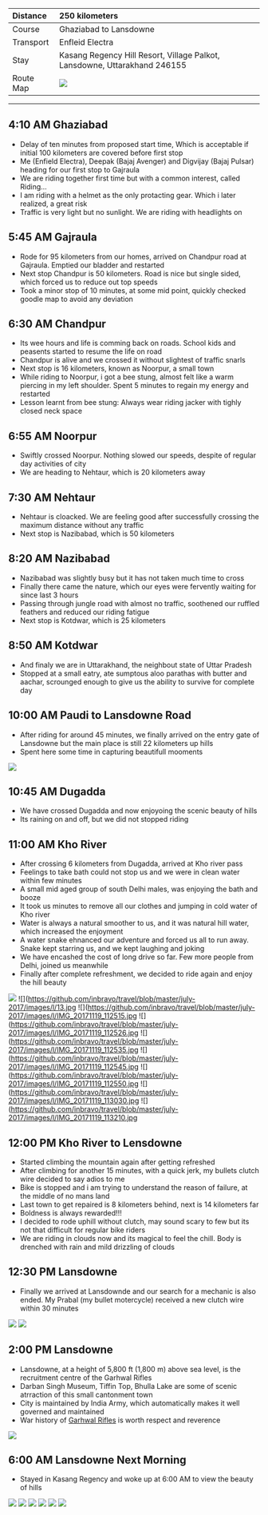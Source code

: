 | Distance | 250 kilometers |
| :--- | :--- |
| Course | Ghaziabad to Lansdowne |
| Transport | Enfleid Electra |
| Stay | Kasang Regency Hill Resort, Village Palkot, Lansdowne, Uttarakhand 246155 |
| Route Map |![](https://github.com/inbravo/travel/blob/master/july-2017/images/l/route-map.jpg)|

---

##  4:10 AM Ghaziabad
*	Delay of ten minutes from proposed start time, Which is acceptable if initial 100 kilometers are covered before first stop
*	Me (Enfield Electra), Deepak (Bajaj Avenger) and Digvijay (Bajaj Pulsar) heading for our first stop to Gajraula
*	We are riding together first time but with a common interest, called Riding...
*	I am riding with a helmet as the only protacting gear. Which i later realized, a great risk
*	Traffic is very light but no sunlight. We are riding with headlights on

##  5:45 AM Gajraula
*	Rode for 95 kilometers from our homes, arrived on Chandpur road at Gajraula. Emptied our bladder and restarted
*	Next stop Chandpur is 50 kilometers. Road is nice but single sided, which forced us to reduce out top speeds
*	Took a minor stop of 10 minutes, at some mid point, quickly checked goodle map to avoid any deviation

##  6:30 AM Chandpur
*	Its wee hours and life is comming back on roads. School kids and peasents started to resume the life on road
*	Chandpur is alive and we crossed it without slightest of traffic snarls
*	Next stop is 16 kilometers, known as Noorpur, a small town
*	While riding to Noorpur, i got a bee stung, almost felt like a warm piercing in my left shoulder. Spent 5 minutes to regain my energy and restarted
*	Lesson learnt from bee stung: Always wear riding jacker with tighly closed neck space

##  6:55 AM Noorpur
*	Swiftly crossed Noorpur. Nothing slowed our speeds, despite of regular day activities of city
*	We are heading to Nehtaur, which is 20 kilometers away

##  7:30 AM Nehtaur
*	Nehtaur is cloacked. We are feeling good after successfully crossing the maximum distance without any traffic
*	Next stop is Nazibabad, which is 50 kilometers

##  8:20 AM Nazibabad
*	Nazibabad was slightly busy but it has not taken much time to cross
*	Finally there came the nature, which our eyes were fervently waiting for since last 3 hours
*	Passing through jungle road with almost no traffic, soothened our ruffled feathers and reduced our riding fatigue
*	Next stop is Kotdwar, which is 25 kilometers

##  8:50 AM Kotdwar
*	And finaly we are in Uttarakhand, the neighbout state of Uttar Pradesh
*	Stopped at a small eatry, ate sumptous aloo parathas with butter and aachar, scrounged enough to give us the ability to survive for complete day

##	10:00 AM Paudi to Lansdowne Road
*	After riding for around 45 minutes, we finally arrived on the entry gate of Lansdowne but the main place is still 22 kilometers up hills
*	Spent here some time in capturing beautifull mooments

![](https://github.com/inbravo/travel/blob/master/july-2017/images/l/10.jpg)

##  10:45 AM Dugadda
*	We have crossed Dugadda and now enjoyoing the scenic beauty of hills
*	Its raining on and off, but we did not stopped riding

##  11:00 AM Kho River
*	After crossing 6 kilometers from Dugadda, arrived at Kho river pass
*	Feelings to take bath could not stop us and we were in clean water within few minutes
*	A small mid aged group of south Delhi males, was enjoying the bath and booze
*	It took us minutes to remove all our clothes and jumping in cold water of Kho river
*	Water is always a natural smoother to us, and it was natural hill water, which increased the enjoyment
*	A water snake ehnanced our adventure and forced us all to run away. Snake kept starring us, and we kept laughing and joking
*	We have encashed the cost of long drive so far. Few more people from Delhi, joined us meanwhile
*	Finally after complete refreshment, we decided to ride again and enjoy the hill beauty

![](https://github.com/inbravo/travel/blob/master/july-2017/images/l/12.jpg)
![](https://github.com/inbravo/travel/blob/master/july-2017/images/l/13.jpg
![](https://github.com/inbravo/travel/blob/master/july-2017/images/l/IMG_20171119_112515.jpg
![](https://github.com/inbravo/travel/blob/master/july-2017/images/l/IMG_20171119_112526.jpg
![](https://github.com/inbravo/travel/blob/master/july-2017/images/l/IMG_20171119_112535.jpg
![](https://github.com/inbravo/travel/blob/master/july-2017/images/l/IMG_20171119_112545.jpg
![](https://github.com/inbravo/travel/blob/master/july-2017/images/l/IMG_20171119_112550.jpg
![](https://github.com/inbravo/travel/blob/master/july-2017/images/l/IMG_20171119_113030.jpg
![](https://github.com/inbravo/travel/blob/master/july-2017/images/l/IMG_20171119_113210.jpg

##  12:00 PM Kho River to Lensdowne
*	Started climbing the mountain again after getting refreshed
*	After climbing for another 15 minutes, with a quick jerk, my bullets clutch wire decided to say adios to me
*	Bike is stopped and i am trying to understand the reason of failure, at the middle of no mans land
*	Last town to get repaired is 8 kilometers behind, next is 14 kilometers far
*	Boldness is always rewarded!!! 
*	I decided to rode uphill without clutch, may sound scary to few but its not that difficult for regular bike riders
* 	We are riding in clouds now and its magical to feel the chill. Body is drenched with rain and mild drizzling of clouds

##  12:30 PM Lansdowne
*	Finally we arrived at Lansdownde and our search for a mechanic is also ended. My Prabal (my bullet motercycle) received a new clutch wire within 30 minutes

![](https://github.com/inbravo/travel/blob/master/july-2017/images/l/5.jpg)
![](https://github.com/inbravo/travel/blob/master/july-2017/images/l/7.jpg)

##  2:00 PM Lansdowne
*	Lansdowne, at a height of 5,800 ft (1,800 m) above sea level, is the recruitment centre of the Garhwal Rifles
*	Darban Singh Museum, Tiffin Top, Bhulla Lake are some of scenic atrraction of this small cantonment town 
*	City is maintained by India Army, which automatically makes it well governed and maintained
*	War history of [Garhwal Rifles](https://en.wikipedia.org/wiki/The_Garhwal_Rifles) is worth respect and reverence

![](https://github.com/inbravo/travel/blob/master/july-2017/images/l/IMG_20170715_172541_HDR.jpg)

##  6:00 AM Lansdowne Next Morning
*	Stayed in Kasang Regency and woke up at 6:00 AM to view the beauty of hills

![](https://github.com/inbravo/travel/blob/master/july-2017/images/l/IMG_20171119_070239.jpg)
![](https://github.com/inbravo/travel/blob/master/july-2017/images/l/IMG_20171119_072716.jpg)
![](https://github.com/inbravo/travel/blob/master/july-2017/images/l/IMG_20171119_072802.jpg)
![](https://github.com/inbravo/travel/blob/master/july-2017/images/l/IMG_20171119_072809.jpg)
![](https://github.com/inbravo/travel/blob/master/july-2017/images/l/IMG_20171119_072917.jpg)
![](https://github.com/inbravo/travel/blob/master/july-2017/images/l/IMG_20171119_213852.jpg)